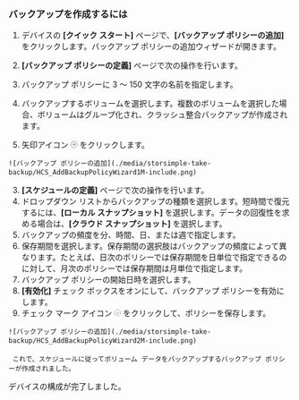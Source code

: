 
### バックアップを作成するには

1. デバイスの **[クイック スタート]** ページで、**[バックアップ ポリシーの追加]** をクリックします。バックアップ ポリシーの追加ウィザードが開きます。 

2. **[バックアップ ポリシーの定義]** ページで次の操作を行います。
  1. バックアップ ポリシーに 3 ～ 150 文字の名前を指定します。
  2. バックアップするボリュームを選択します。複数のボリュームを選択した場合、ボリュームはグループ化され、クラッシュ整合バックアップが作成されます。
  3. 矢印アイコン ![矢印アイコン](./media/storsimple-take-backup/HCS_ArrowIcon-include.png) をクリックします。 
  
    ![バックアップ ポリシーの追加](./media/storsimple-take-backup/HCS_AddBackupPolicyWizard1M-include.png)

3. **[スケジュールの定義]** ページで次の操作を行います。
  1. ドロップダウン リストからバックアップの種類を選択します。短時間で復元するには、**[ローカル スナップショット]** を選択します。データの回復性を求める場合は、**[クラウド スナップショット]** を選択します。
  2. バックアップの頻度を分、時間、日、または週で指定します。
  3. 保存期間を選択します。保存期間の選択肢はバックアップの頻度によって異なります。たとえば、日次のポリシーでは保存期間を日単位で指定できるのに対して、月次のポリシーでは保存期間は月単位で指定します。
  4. バックアップ ポリシーの開始日時を選択します。
  5. **[有効化]** チェック ボックスをオンにして、バックアップ ポリシーを有効にします。 
  6. チェック マーク アイコン ![チェック マーク アイコン](./media/storsimple-take-backup/HCS_CheckIcon-include.png) をクリックして、ポリシーを保存します。

    ![バックアップ ポリシーの追加](./media/storsimple-take-backup/HCS_AddBackupPolicyWizard2M-include.png)
 
     これで、スケジュールに従ってボリューム データをバックアップするバックアップ ポリシーが作成されました。

デバイスの構成が完了しました。

<!---HONumber=August15_HO6-->